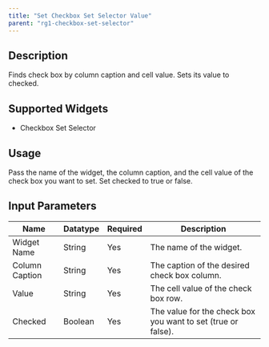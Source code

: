 ```yaml
---
title: "Set Checkbox Set Selector Value"
parent: "rg1-checkbox-set-selector"
---
```


## Description
Finds check box by column caption and cell value. Sets its value to checked.

## Supported Widgets
 + Checkbox Set Selector

## Usage
Pass the name of the widget, the column caption, and the cell value of the check box you want to set.
Set checked to true or false.

## Input Parameters



Name | Datatype | Required | Description
---- | -------- | ------- |---------------
Widget Name | String | Yes | The name of the widget.
Column Caption | String | Yes | The caption of the desired check box column.
Value | String | Yes | The cell value of the check box row.
Checked | Boolean | Yes | The value for the check box you want to set (true or false).
